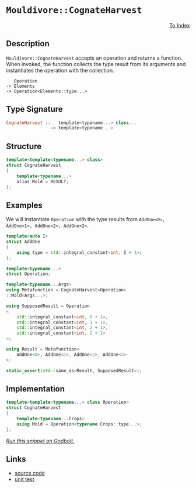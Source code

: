 <!-- Copyright 2024 Feng Mofan
SPDX-License-Identifier: Apache-2.0 -->

# `Mouldivore::CognateHarvest`

<p style='text-align: right;'><a href="../../../index.md#list-modifications-1">To Index</a></p>

## Description

`Mouldivore::CognateHarvest` accepts an operation and returns a function.
When invoked, the function collects the type result from its arguments and instantiates the operation with the collection.

<pre><code>   Operation
-> Elements
-> Operation&lt;Elements::type...&gt;</code></pre>

## Type Signature

```Haskell
CognateHarvest ::   template<typename...> class...
                 -> template<typename...>
```

## Structure

```C++
template<template<typename...> class>
struct CognateHarvest
{
    template<typename...>
    alias Mold = RESULT;
};
```

## Examples

We will instantiate `Operation` with the type results from `AddOne<0>, AddOne<1>, AddOne<2>, AddOne<2>`.

```C++
template<auto I>
struct AddOne
{
    using type = std::integral_constant<int, I + 1>;
};

template<typename...>
struct Operation;

template<typename...Args>
using Metafunction = CognateHarvest<Operation>
::Mold<Args...>;

using SupposedResult = Operation
<
    std::integral_constant<int, 0 + 1>,
    std::integral_constant<int, 1 + 1>, 
    std::integral_constant<int, 2 + 1>, 
    std::integral_constant<int, 2 + 1>
>;

using Result = Metafunction<
    AddOne<0>, AddOne<1>, AddOne<2>, AddOne<2>
>;

static_assert(std::same_as<Result, SupposedResult>);
```

## Implementation

```C++
template<template<typename...> class Operation>
struct CognateHarvest
{ 
    template<typename...Crops>
    using Mold = Operation<typename Crops::type...>; 
};
```

[*Run this snippet on Godbolt.*](https://godbolt.org/#z:OYLghAFBqd5QCxAYwPYBMCmBRdBLAF1QCcAaPECAMzwBtMA7AQwFtMQByARg9KtQYEAysib0QXACx8BBAKoBnTAAUAHpwAMvAFYTStJg1DIApACYAQuYukl9ZATwDKjdAGFUtAK4sGIAMykrgAyeAyYAHI%2BAEaYxCAAbKQADqgKhE4MHt6%2BeqnpjgKh4VEssfFctpj2hQxCBEzEBNk%2BfoF2mA6Z9Y0ExZExcYm2DU0tuZUKo31hA2VDXACUtqhexMjsHASYLMkG2yb%2Bbtu7%2B5iHxwCeyYysmAB0j4fYANTIBgoKLwDyN8RMtWeJg0AEEpsQvA4Xh5gMxtgAJRoAN0wU2BIJMAHYLC90S98S8TnsAecjgRrrc2I97m5iKhkgogaCCS8vOkjC8ALKedC4/wAER%2BfwBmQu5JuzDY0LpDJAIHFDye/mwhxx6Kx/NV6tBAHoAFQGw1G4069H6w0vAAqqIIXyNpt1xqd9u1GLM/jC7y8WD5bi8jlohEuTLdHoYXp9FzQ4cwyVtIfRRLOFyY/tQLwAkiHwZCCC8Qeh0N9wursXiCWywsBCRS%2BYKpug5WFtsB/rQAPrRqaGAgXZukTO4ywvLhA/xWUEarWT0FJkliimSxX3bMECFQ35xEUCacY2c7YkHMmLu7UkHEYCM5XoysczmYBpULzh2p16GoWEkxHEFFoo6b/5AWvUE5W5Wh0Auc9L2pMcJz3EFb2rIQvGSfJMHQAAlVEvFoPNDkFADtwYdUjnLfEGybQRMFbMROwEbtBD7QQBw0IccVHZVSDIl4KJAZtqLbOiGAY3sjn7Ec2JHZ4B243j%2BJojsuwaRixOYl4zEkjjsBk5kCTkqiFKEkSmIIAcNOsKTgIxa9x1dRCXiwhQcLwgUuQfJgnxfUVSN0/ECyLEsjg0aT80LYtSTcLSB388KLjMEKYsCtx4qs2DXW7RxkHbJhPjiAgIF4hQ7myq83Ec5yB2Q1C0nQ8rcOeRZVQ4ZZaE4ABWXg/A4LRSFQTg3GsCyFFWdZMCHfweFIAhNGa5YAGsQDahJ7gADgSKQ2sxBJJAATn8Lb3X0ThJF4FgJA0DRSC6nq%2Bo4XgFBAS7pu65rSDgWAYEQEBVgIZJ/XISg0F2Og4giO5OFUNaAFptpeYBkGQEdJHuMxeHQwgSDwRtKn4QQRDEdgpBkQRFBUdQXtIXRKgAd3%2BZJOB4Fr2s6mbes4b5/T%2BvNUCoF5IYSGHJDhhGkZRl4IA8YH6GIcall4Z6tGWCAkCB5IQbICgIFV9WQGAKQzD4OhtmIB6IGiVnojCRpLgZ3hLeYYhLm%2BaJtE6Z7JqBthBGLWgbYprBoi8YA3DEWgHu4XgsBYQxgHEf28GIN28F/VnMFUTp/U2Sb%2BNainA2if5HY8LBWbXPAzoj0gUWIaIav5HYY8DIwZuWKgDEvAA1PBMGpzcusm3HhFEcQicH0m1FZqn9BjlBBssfQ8GiB7IGWelanDqGG3w0xLGsMwbur4gsdReBlg6LpnAgVxxj8SoQlmUpyjyNIMgEG/n4KTJ%2BkfhYqhqbppjv0mNUJOAgehNG/oMCoIxehAJgRAh%2BUCJBnxGhsZBR0OAdSuqzW6fNoaw3hojKQYsIC4AxjLcwE1FjyxbssBAmAmBYHiBAeaIBJD%2BHuHtTEkgNCSDMJIBIF0lo7QwSdUgZ0Jr3HWgkFaO0VpcASG1SQXA2p7SSNdXgt17qPSmi3N6n1lbfU5v9TW2tpZgzYJwRoLAkSYihkwN4BgORcB2vcLg9weroyIEfbGxMh4EwkNIMeSgJ4U10AbWmTB6YRyZpglmFNboc1%2Bv6F4PMXjWNsfYxxMcRyuPcaxCWqApZxHGmYahuiXpKxVkUtW0sAZaxqTrDJdj3gxxcVwS6NBcJxFNubCm9tra21IAMx2ztXYOCGZ7RgBAfZ%2Bx6gHIOIdaBhyGVHRumx5kJyTinCmacM7bCGTnVm%2BdC6XGLhs%2BWR8K6TWrrXJQ9do5GCbqASpfB24KC7j3PuQzB74xHkE2Q49yY9XCdPZuO8rDz3zsvFhvU4yZA3lvAUEK94HziD4k%2BK8/6gL8FfBg7hPCtD0PfEoSDKj5FflkQlEwUgv1qJA%2BY0Dz61HAc0alt9sUXzqNMBlT9JiAPZXobsCDSWMvQcNNYaClgYKwRotmHB0nEBsXYhxrTnF5I8eLMh3jZblIVrNUg9DGFDFhbnMREjXG8MxKozEmJ/B8IEco7BCTODaKeno96X0fpc3qWY0G4MODWNhiwBQSJEZIhcfcM4Uw0b4G8VjPQvzh6EwBSTEJwKdABFIJE6JjMZXxJuuzYx3NeZBqFiGsNLwI2uOjXmQpxSKHun8Hqj11SG2%2BsadLEAYbULtmre2Wt2UlXbUNt0k2lA%2Bk9RGX7Sa06xlu0mUUr2MyGC%2B1Zgs4Oodw6TTWU8i5pB8CJy6Dszx6dkCZ0OVRXOPUTnW3OaXK5Qzbl1wbk8qsei25ME7t3XuEofmyD%2BSmvxQLJ5ZqccYOeNhoWnzhevTgOoKIossPvTRh9j4wrPiArlLh8VwJJXMPltLP5v0FeSulX9EFiuAf/MBAqcgcuZQA3ovLf7CrZfRoVPLKN8pQZKwmsTZU4M4IqlgwbQ3hsjbWrVcaSC6poZUuhDCmGUFieakAZhXH%2BH8G1NqvCOkaC01tFazrC13VsDo/VixWHsLcf4FaSj3S6YSO6LaGD/AFs0a6ipitYmoxM55szlnljV3SM4SQQA)

## Links

- [source code](../../../../conceptrodon/descend/mouldivore/cognate_harvest.hpp)
- [unit test](../../../../tests/unit/metafunctions/mouldivore/cognate_harvest.test.hpp)
